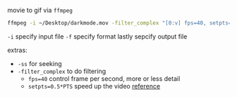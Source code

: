 movie to gif via `ffmpeg`

```sh
ffmpeg -i ~/Desktop/darkmode.mov -filter_complex "[0:v] fps=40, setpts=0.5*PTS" -f gif ~/Desktop/darkmode-2.gif
```

`-i` specify input file
`-f` specify format
lastly sepcify output file

extras:
- `-ss` for seeking
- `-filter_complex` to do filtering
  - `fps=40` control frame per second, more or less detail
  - `setpts=0.5*PTS` speed up the video [reference](https://trac.ffmpeg.org/wiki/How%20to%20speed%20up%20/%20slow%20down%20a%20video)
  